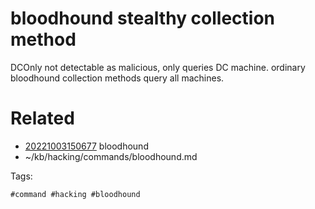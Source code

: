 # bloodhound stealthy collection method
DCOnly
not detectable as malicious, only queries DC machine.
ordinary bloodhound collection methods query all machines.

# Related

- [20221003150677](/zet/20221003150677/README.md) bloodhound
- ~/kb/hacking/commands/bloodhound.md

Tags:

    #command #hacking #bloodhound 
